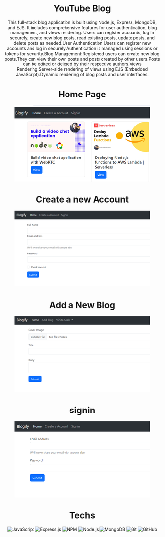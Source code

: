 

<div align="center"><h1>YouTube Blog</h1>

This full-stack blog application is built using Node.js, Express, MongoDB, and EJS. It includes comprehensive features for user authentication, blog management, and views rendering. Users can register accounts, log in securely, create new blog posts, read existing posts, update posts, and delete posts as needed.User Authentication Users can register new accounts and log in securely.Authentication is managed using sessions or tokens for security.Blog Management:Registered users can create new blog posts.They can view their own posts and posts created by other users.Posts can be edited or deleted by their respective authors.Views Rendering:Server-side rendering of views using EJS (Embedded JavaScript).Dynamic rendering of blog posts and user interfaces.



# Home Page
<img src = "https://raw.githubusercontent.com/vinita2003/blogifyy/master/Home%20(2).png" length = 330 width = 440>

# Create a new Account
<img src = "https://raw.githubusercontent.com/vinita2003/blogifyy/master/create%20%20(2).png" length = 330 width = 440>

# Add a New Blog
<img src = "https://raw.githubusercontent.com/vinita2003/blogifyy/master/signin%20(2).png" length = 330 width = 440>

# signin
<img src = "https://raw.githubusercontent.com/vinita2003/blogifyy/master/signnn.png" length = 330 width = 440>



# Techs
![JavaScript](https://img.shields.io/badge/javascript-%23323330.svg?logo=javascript&logoColor=%23F7DF1E&style=for-the-badge)
![Express.js](https://img.shields.io/badge/express.js-%23404d59.svg?logo=express&logoColor=%2361DAFB&style=for-the-badge)
![NPM ](https://img.shields.io/badge/NPM-%23000000.svg?logo=npm&logoColor=white&style=for-the-badge)
![Node.js ](https://img.shields.io/badge/node.js-6DA55F?logo=node.js&logoColor=white&style=for-the-badge)
![MongoDB](https://img.shields.io/badge/MongoDB-%234ea94b.svg?logo=mongodb&logoColor=white&style=for-the-badge)
![Git](https://img.shields.io/badge/git-%23F05033.svg?logo=git&logoColor=white&style=for-the-badge)
![GitHub](https://img.shields.io/badge/github-%23121011.svg?logo=github&logoColor=white&style=for-the-badge)

